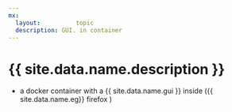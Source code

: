 ```yaml
---
mx:
  layout:          topic
  description: GUI. in container
---
```


# {{ site.data.name.description }}

- a docker container with a {{ site.data.name.gui }} inside ({{ site.data.name.eg}}  firefox )